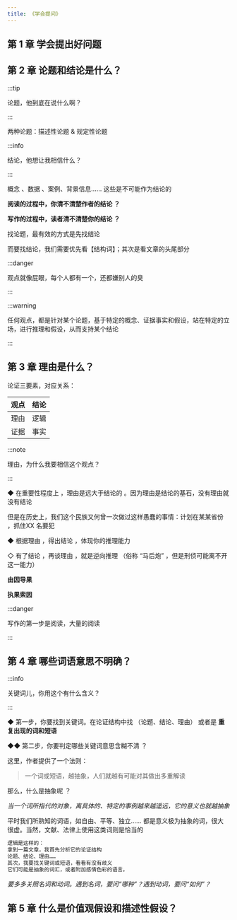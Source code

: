 ```yaml
---
title: 《学会提问》
---
```


## 第 1 章 学会提出好问题 


## 第 2 章 论题和结论是什么？

:::tip

论题，他到底在说什么啊？

:::


两种论题：描述性论题 & 规定性论题


:::info

结论，他想让我相信什么？

:::

概念 、数据 、案例、背景信息…… 这些是不可能作为结论的


**阅读的过程中，你清不清楚作者的结论 ？**

**写作的过程中，读者清不清楚你的结论 ？**



找论题，最有效的方式是先找结论

而要找结论，我们需要优先看【结构词】；其次是看文章的头尾部分


:::danger

观点就像屁眼，每个人都有一个，还都嫌别人的臭

:::

:::warning

任何观点，都是针对某个论题，基于特定的概念、证据事实和假设，站在特定的立场，进行推理和假设，从而支持某个结论

:::



## 第 3 章 理由是什么？

论证三要素，对应关系：

|观点|结论|
|--- |---|
|理由|逻辑|
|证据|事实|


:::note

理由，为什么我要相信这个观点？

:::

◆ 在重要性程度上 ，理由是远大于结论的 。因为理由是结论的基石，没有理由就没有结论

但是在历史上，我们这个民族又何曾一次做过这样愚蠢的事情：计划在某某省份 ，抓住XX 名要犯


◆ 根据理由 ，得出结论 ，体现你的推理能力


◇ 有了结论 ，再谈理由 ，就是逆向推理 （俗称 “马后炮” ，但是刑侦可能离不开这一能力）


**由因导果** 

**执果索因**

:::danger

写作的第一步是阅读，大量的阅读

:::



## 第 4 章 哪些词语意思不明确？

:::info

关键词儿，你用这个有什么含义？

:::

 ◆ 第一步，你要找到关键词。在论证结构中找 （论题、结论、理由） 或者是 **重复出现的词和短语**

 ◆◆ 第二步，你要判定哪些关键词意思含糊不清 ？


 这里，作者提供了一个法则：

 > 一个词或短语，越抽象，人们就越有可能对其做出多重解读


 那么，什么是抽象呢 ？

 *当一个词所指代的对象，离具体的、特定的事例越来越遥远，它的意义也就越抽象*


 平时我们所熟知的词语，如自由、平等、独立……  都是意义极为抽象的词，很大很虚。当然，文献、法律上使用这类词则是恰当的


```jsx title="我的评论"
逻辑是这样的：
拿到一篇文章，我首先分析它的论证结构
论题、结论、理由……
其次，我要找关键词或短语，看看有没有歧义
它们可能是抽象的词汇，或者附加感情色彩的语言。
```

*要多多关照名词和动词。遇到名词，要问“哪种”？遇到动词，要问“如何”？*





## 第 5 章 什么是价值观假设和描述性假设？





















